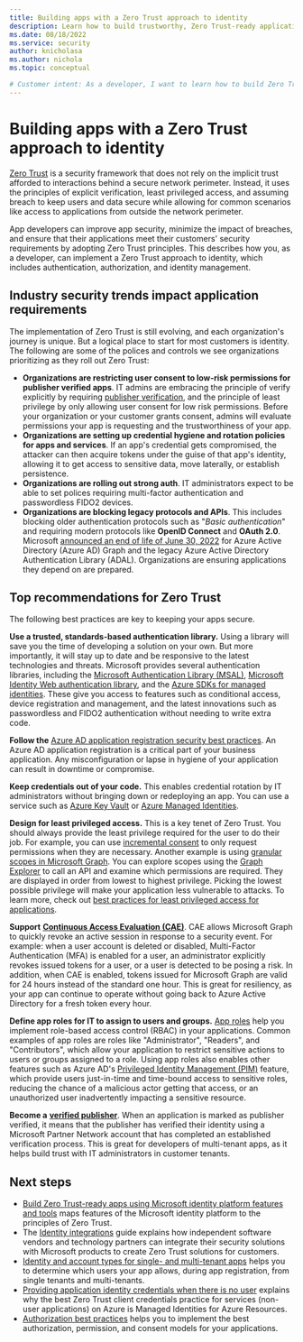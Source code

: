 ```yaml
---
title: Building apps with a Zero Trust approach to identity
description: Learn how to build trustworthy, Zero Trust-ready applications with secure authentication and authorization using the Microsoft identity platform.
ms.date: 08/18/2022
ms.service: security
author: knicholasa
ms.author: nichola
ms.topic: conceptual

# Customer intent: As a developer, I want to learn how to build Zero Trust-compliant apps using Microsoft identity platform features, so I can ensure that my applications are trustworthy and more secure.
---
```


# Building apps with a Zero Trust approach to identity

[Zero Trust](overview.md) is a security framework that does not rely on the implicit trust afforded to interactions behind a secure network perimeter. Instead, it uses the principles of explicit verification, least privileged access, and assuming breach to keep users and data secure while allowing for common scenarios like access to applications from outside the network perimeter.

App developers can improve app security, minimize the impact of breaches, and ensure that their applications meet their customers' security requirements by adopting Zero Trust principles. This describes how you, as a developer, can implement a Zero Trust approach to identity, which includes authentication, authorization, and identity management.

## Industry security trends impact application requirements

The implementation of Zero Trust is still evolving, and each organization's journey is unique. But a logical place to start for most customers is identity. The following are some of the polices and controls we see organizations prioritizing as they roll out Zero Trust:

- **Organizations are restricting user consent to low-risk permissions for publisher verified apps**. IT admins are embracing the principle of verify explicitly by requiring  [publisher verification](/azure/active-directory/develop/publisher-verification-overview), and the principle of least privilege by only allowing user consent for low risk permissions. Before your organization or your customer grants consent, admins will evaluate permissions your app is requesting and the trustworthiness of your app.
- **Organizations are setting up credential hygiene and rotation policies for apps and services**. If an app's credential gets compromised, the attacker can then acquire tokens under the guise of that app's identity, allowing it to get access to sensitive data, move laterally, or establish persistence.
- **Organizations are rolling out strong auth**. IT administrators expect to be able to set polices requiring multi-factor authentication and passwordless FIDO2 devices.
- **Organizations are blocking legacy protocols and APIs**. This includes blocking older authentication protocols such as "*Basic authentication*" and requiring modern protocols like **OpenID Connect** and **OAuth 2.0**. Microsoft [announced an end of life of June 30, 2022](https://techcommunity.microsoft.com/t5/azure-active-directory-identity/update-your-applications-to-use-microsoft-authentication-library/ba-p/1257363) for Azure Active Directory (Azure AD) Graph and the legacy Azure Active Directory Authentication Library (ADAL). Organizations are ensuring applications they depend on are prepared.

## Top recommendations for Zero Trust

The following best practices are key to keeping your apps secure.

**Use a trusted, standards-based authentication library.** Using a library will save you the time of developing a solution on your own. But more importantly, it will stay up to date and be responsive to the latest technologies and threats. Microsoft provides several authentication libraries, including the [Microsoft Authentication Library (MSAL)](/azure/active-directory/develop/msal-overview), [Microsoft Identity Web authentication library](/azure/active-directory/develop/microsoft-identity-web), and the [Azure SDKs for managed identities](/azure/active-directory/managed-identities-azure-resources/qs-configure-sdk-windows-vm#azure-sdks-with-managed-identities-for-azure-resources-support). These give you access to features such as conditional access, device registration and management, and the latest innovations such as passwordless and FIDO2 authentication without needing to write extra code.

**Follow the** [Azure AD application registration security best practices](/azure/active-directory/develop/security-best-practices-for-app-registration). An Azure AD application registration is a critical part of your business application. Any misconfiguration or lapse in hygiene of your application can result in downtime or compromise.

**Keep credentials out of your code.** This enables credential rotation by IT administrators without bringing down or redeploying an app. You can use a service such as [Azure Key Vault](/azure/key-vault/general/authentication-fundamentals) or [Azure Managed Identities](/azure/active-directory/managed-identities-azure-resources/overview).

**Design for least privileged access.** This is a key tenet of Zero Trust. You should always provide the least privilege required for the user to do their job. For example, you can use [incremental consent](/azure/active-directory/azuread-dev/azure-ad-endpoint-comparison#incremental-and-dynamic-consent) to only request permissions when they are necessary. Another example is using [granular scopes in Microsoft Graph](/graph/permissions-reference). You can explore scopes using the [Graph Explorer](https://developer.microsoft.com/graph/graph-explorer) to call an API and examine which permissions are required. They are displayed in order from lowest to highest privilege. Picking the lowest possible privilege will make your application less vulnerable to attacks. To learn more, check out [best practices for least privileged access for applications](/azure/active-directory/develop/secure-least-privileged-access).

**Support** [**Continuous Access Evaluation (CAE)**](/azure/active-directory/develop/app-resilience-continuous-access-evaluation). CAE allows Microsoft Graph to quickly revoke an active session in response to a security event. For example: when a user account is deleted or disabled, Multi-Factor Authentication (MFA) is enabled for a user, an administrator explicitly revokes issued tokens for a user, or a user is detected to be posing a risk. In addition, when CAE is enabled, tokens issued for Microsoft Graph are valid for 24 hours instead of the standard one hour. This is great for resiliency, as your app can continue to operate without going back to Azure Active Directory for a fresh token every hour.

**Define app roles for IT to assign to users and groups.** [App roles](/azure/active-directory/develop/howto-add-app-roles-in-azure-ad-apps) help you implement role-based access control (RBAC) in your applications. Common examples of app roles are roles like &quot;Administrator&quot;, &quot;Readers&quot;, and &quot;Contributors&quot;, which allow your application to restrict sensitive actions to users or groups assigned to a role. Using app roles also enables other features such as Azure AD's [Privileged Identity Management (PIM)](/azure/active-directory/privileged-identity-management/pim-configure) feature, which provide users just-in-time and time-bound access to sensitive roles, reducing the chance of a malicious actor getting that access, or an unauthorized user inadvertently impacting a sensitive resource.

**Become a** [**verified publisher**](/azure/active-directory/develop/publisher-verification-overview). When an application is marked as publisher verified, it means that the publisher has verified their identity using a Microsoft Partner Network account that has completed an established verification process. This is great for developers of multi-tenant apps, as it helps build trust with IT administrators in customer tenants.

## Next steps

- [Build Zero Trust-ready apps using Microsoft identity platform features and tools](/azure/active-directory/develop/zero-trust-for-developers) maps features of the Microsoft identity platform to the principles of Zero Trust.
- The [Identity integrations](../integrate/identity.md) guide explains how independent software vendors and technology partners can integrate their security solutions with Microsoft products to create Zero Trust solutions for customers.
- [Identity and account types for single- and multi-tenant apps](identity-supported-account-types.md) helps you to determine which users your app allows, during app registration, from single tenants and multi-tenants.
- [Providing application identity credentials when there is no user](identity-non-user-applications.md) explains why the best Zero Trust client credentials practice for services (non-user applications) on Azure is Managed Identities for Azure Resources.
- [Authorization best practices](developer-strategy-authorization-best-practices.md) helps you to implement the best authorization, permission, and consent models for your applications.
